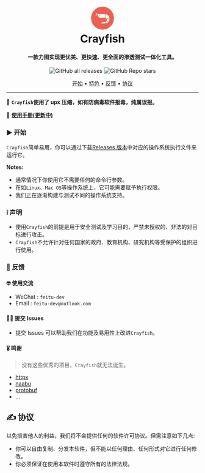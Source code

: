 <h1 align="center">
  <br>
  <img src="https://raw.githubusercontent.com/feitu-dev/crayfish/main/images/logo.png" alt="" title="" width="60" height="60" />
  <br> Crayfish
</h1>

<h4 align="center">一款力图实现更优美、更快速、更全面的渗透测试一体化工具。</h4>

<p align="center">
<img alt="GitHub all releases" src="https://img.shields.io/github/downloads/feitu-dev/crayfish/total?style=for-the-badge">
<img alt="GitHub Repo stars" src="https://img.shields.io/github/stars/feitu-dev/crayfish?style=for-the-badge">
</p>

<p align="center">
  <a href="#开始">开始</a> •
  <a href="#特色">特色</a> •
  <a href="#反馈">反馈</a> •
  <a href="#协议">协议</a>
</p>

---


🚩 **`Crayfish`使用了 upx 压缩，如有防病毒软件报毒，纯属误报。**

🏁 **[使用手册(更新中)](https://github.com/feitu-dev/crayfish/wiki)**

### ▶ 开始

`Crayfish`简单易用，你可以通过下载[Releases 版本](https://github.com/feitu-dev/crayfish/releases)中对应的操作系统执行文件来运行它。

**Notes:**

- 通常情况下你使用它不需要任何的命令行参数。
- 在如`Linux`、`Mac OS`等操作系统上，它可能需要赋予执行权限。
- 我们正在逐渐构建与测试不同的操作系统支持。


### ❕ 声明

- 使用`Crayfish`的前提是用于安全测试及学习目的，严禁未授权的、非法的对目标进行攻击。
- `Crayfish`不允许针对任何国家的政府、教育机构、研究机构等受保护的组织进行使用。

### 💬 反馈

#### 🤓 使用交流

* WeChat : `feitu-dev`
* Email  : `feitu-dev@outlook.com`


#### 👨‍💻 提交 Issues

- 提交 Issues 可以帮助我们在功能及易用性上改进`Crayfish`。


#### 🎖 鸣谢

> 没有这些优秀的项目，`Crayfish`就无法诞生。

- [httpx](https://github.com/projectdiscovery/httpx)
- [naabu](https://github.com/projectdiscovery/naabu)
- [protobuf](https://github.com/golang/protobuf)
- ...

## ✍ 协议

以免损害他人的利益，我们将不会提供任何的软件许可协议。但需注意如下几点:

- 你可以自由复制、分发本软件，但不能以任何理由、任何形式对它进行任何修改。
- 你必须保证在使用本软件时遵守所有的法律法规。
